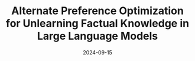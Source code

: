 ---
title: "Alternate Preference Optimization for Unlearning Factual Knowledge in Large Language
Models"
collection: publications
date: 2024-09-15
permalink: https://arxiv.org/pdf/2409.13474
authors: 'Anmol Mekala, Vineeth Dorna, Shreya Dubey, Abhishek Lalwani, David
Koleczek, Mukund Rungta, Sadid Hasan, Elita Lobo'
venue: 'The 31st International Conference on Computational Linguistics'
paperurl: 'https://arxiv.org/pdf/2409.13474'
---